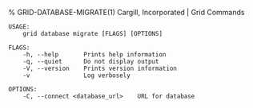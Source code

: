 % GRID-DATABASE-MIGRATE(1) Cargill, Incorporated | Grid Commands
<!--
  Copyright 2018-2021 Cargill Incorporated
  Licensed under Creative Commons Attribution 4.0 International License
  https://creativecommons.org/licenses/by/4.0/
-->

```
USAGE:
    grid database migrate [FLAGS] [OPTIONS]

FLAGS:
    -h, --help       Prints help information
    -q, --quiet      Do not display output
    -V, --version    Prints version information
    -v               Log verbosely

OPTIONS:
    -C, --connect <database_url>    URL for database
```
